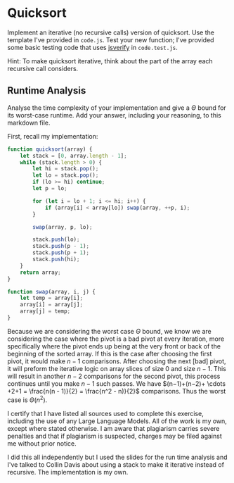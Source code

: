 # Quicksort

Implement an iterative (no recursive calls) version of quicksort. Use the
template I've provided in `code.js`. Test your new function; I've provided some
basic testing code that uses [jsverify](https://jsverify.github.io/) in
`code.test.js`.

Hint: To make quicksort iterative, think about the part of the array each
recursive call considers.

## Runtime Analysis

Analyse the time complexity of your implementation and give a $\Theta$ bound for
its worst-case runtime. Add your answer, including your reasoning, to this
markdown file.

First, recall my implementation:
```js
function quicksort(array) {
    let stack = [0, array.length - 1];
    while (stack.length > 0) {
        let hi = stack.pop();
        let lo = stack.pop();
        if (lo >= hi) continue;
        let p = lo;

        for (let i = lo + 1; i <= hi; i++) {
            if (array[i] < array[lo]) swap(array, ++p, i);
        }

        swap(array, p, lo);

        stack.push(lo);
        stack.push(p - 1);
        stack.push(p + 1);
        stack.push(hi);
    }
    return array;
}

function swap(array, i, j) {
    let temp = array[i];
    array[i] = array[j];
    array[j] = temp;
}
```
Because we are considering the worst case $\Theta$ bound, we know we are considering the case where the pivot is a bad pivot at every iteration, more specifically where the pivot ends up being at the very front or back of the beginning of the sorted array. If this is the case after choosing the first pivot, it would make $n - 1$ comparisons. After choosing the next [bad] pivot, it will preform the iterative logic on array slices of size 0 and size $n - 1$. This will result in another $n - 2$ comparisons for the second pivot, this process continues until you make $n - 1$ such passes. We have $(n−1)+(n−2)+ \cdots +2+1 = \frac{n(n - 1)}{2}  = \frac{n^2 - n)}{2}$ comparisons. Thus the worst case is $\Theta(n^2)$.

I certify that I have listed all sources used to complete this exercise, including the use of any Large Language Models. All of the work is my own, except where stated otherwise. I am aware that plagiarism carries severe penalties and that if plagiarism is suspected, charges may be filed against me without prior notice.

I did this all independently but I used the slides for the run time analysis and I've talked to Collin Davis about using a stack to make it iterative instead of recursive. The implementation is my own.
